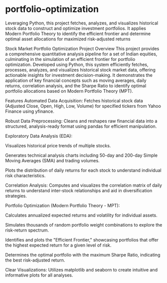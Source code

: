 # portfolio-optimization
Leveraging Python, this project fetches, analyzes, and visualizes historical stock data to construct and optimize investment portfolios. It applies Modern Portfolio Theory to identify the efficient frontier and determine optimal asset allocations for maximized risk-adjusted returns


Stock Market Portfolio Optimization
Project Overview
This project provides a comprehensive quantitative analysis pipeline for a set of Indian equities, culminating in the simulation of an efficient frontier for portfolio optimization. Developed using Python, this system efficiently fetches, processes, analyzes, and visualizes historical stock market data, offering actionable insights for investment decision-making. It demonstrates the application of key financial concepts such as moving averages, daily returns, correlation analysis, and the Sharpe Ratio to identify optimal portfolio allocations based on Modern Portfolio Theory (MPT).

Features
Automated Data Acquisition: Fetches historical stock data (Adjusted Close, Open, High, Low, Volume) for specified tickers from Yahoo Finance using yfinance.

Robust Data Preprocessing: Cleans and reshapes raw financial data into a structured, analysis-ready format using pandas for efficient manipulation.

Exploratory Data Analysis (EDA):

Visualizes historical price trends of multiple stocks.

Generates technical analysis charts including 50-day and 200-day Simple Moving Averages (SMA) and trading volumes.

Plots the distribution of daily returns for each stock to understand individual risk characteristics.

Correlation Analysis: Computes and visualizes the correlation matrix of daily returns to understand inter-stock relationships and aid in diversification strategies.

Portfolio Optimization (Modern Portfolio Theory - MPT):

Calculates annualized expected returns and volatility for individual assets.

Simulates thousands of random portfolio weight combinations to explore the risk-return spectrum.

Identifies and plots the "Efficient Frontier," showcasing portfolios that offer the highest expected return for a given level of risk.

Determines the optimal portfolio with the maximum Sharpe Ratio, indicating the best risk-adjusted return.

Clear Visualizations: Utilizes matplotlib and seaborn to create intuitive and informative plots for all analyses.
